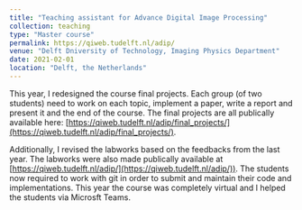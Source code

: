 ```yaml
---
title: "Teaching assistant for Advance Digital Image Processing"
collection: teaching
type: "Master course"
permalink: https://qiweb.tudelft.nl/adip/
venue: "Delft Dniversity of Technology, Imaging Physics Department"
date: 2021-02-01
location: "Delft, the Netherlands"
---
```


This year, I redesigned the course final projects. Each group (of two students) need to work on each topic, implement a paper, write a report and present it and the end of the course. The final projects are all publically available here: [https://qiweb.tudelft.nl/adip/final_projects/](https://qiweb.tudelft.nl/adip/final_projects/).

Additionally, I revised the labworks based on the feedbacks from the last year. The labworks were also made publically available at [https://qiweb.tudelft.nl/adip/](https://qiweb.tudelft.nl/adip/)). The students now required to work with git in order to submit and maintain their code and implementations. This year the course was completely virtual and I helped the students via Microsft Teams.
